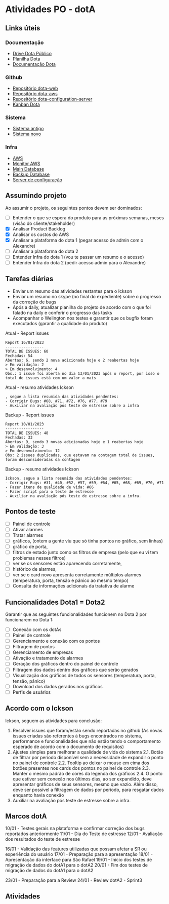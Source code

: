 # Atividades PO - dotA

## Links úteis

### Documentação

- [Drive Dota Público](https://drive.google.com/drive/folders/1El3wD3XIZfDskHNhqsmA-em18fU2ERw-)
- [Planilha Dota](https://docs.google.com/spreadsheets/d/1vYYiKfqUQ9IWmB7hvXE9hFXUomil17JVDZPd0AwVaeI/edit#gid=1690275737)
- [Documentação Dota](https://docs.google.com/document/d/1Nxw7SmU_juwZ-bb-b6BexMMARycb0FtNFS4UaKzPIWA/edit#heading=h.rhj9rwtufcy)

### Github

- [Repositório dota-web](https://github.com/lab-de-sistema-integraveis-tecnologico/dota-web)
- [Repositório dota-aws](https://github.com/lab-de-sistema-integraveis-tecnologico/dota-aws)
- [Repositório dota-configuration-server](https://github.com/lab-de-sistema-integraveis-tecnologico/dota-configuration-server)
- [Kanban Dota](https://github.com/orgs/lab-de-sistema-integraveis-tecnologico/projects/7)

### Sistema

- [Sistema antigo](https://sr.dota-iot.com.br/)
- [Sistema novo](https://dota-mobile.lsitec.org.br/)

### Infra

- [AWS](https://sa-east-1.console.aws.amazon.com/console/home?region=sa-east-1#)
- [Monitor AWS](https://sa-east-1.console.aws.amazon.com/cloudwatch/home?region=sa-east-1#dashboards:name=Monitora_Server_EC2)
- [Main Database](http://dota-mysql.mobile.lsitec.intranet/phpmyadmin/index.php)
- [Backup Database](https://dotabkp-mysql.mobile.lsitec.intranet/phpmyadmin/index.php)
- [Server de configuração](http://10.0.160.47:18083/#/login?to=/dashboard/overview)

## Assumindo projeto

Ao assumir o projeto, os seguintes pontos devem ser dominados:

- [ ] Entender o que se espera do produto para as próximas semanas, meses (visão do cliente/stakeholder)
- [x] Analisar Product Backlog
- [x] Analisar os custos do AWS
- [x] Analisar a plataforma do dota 1 (pegar acesso de admin com o Alexandre)
- [ ] Analisar a plataforma do dota 2
- [ ] Entender Infra do dota 1 (vou te passar um resumo e o acesso)
- [ ] Entender Infra do dota 2 (pedir acesso admin para o Alexandre)

## Tarefas diárias

- Enviar um resumo das atividades restantes para o Ickson
- Enviar um resumo no skype (no final do expediente) sobre o progresso da correção de bugs
- Após a daily, atualizar planilha do projeto de acordo com o que foi falado na daily e conferir o progresso das tasks
- Acompanhar o Welington nos testes e garantir que os bugfix foram executados (garantir a qualidade do produto)

Atual - Report issues

```
Report 16/01/2023
-----------------
TOTAL DE ISSUES: 60
Fechadas: 54
Abertas: 6, sendo 2 nova adicionada hoje e 2 reabertas hoje
> Em validação: 2
> Em desenvolvimento: 4
Obs.: 1 issue foi aberta no dia 13/01/2023 após o report, por isso o total de issues está com um valor a mais
```

Atual - resumo atividades Ickson

```
, segue a lista resumida das atividades pendentes:
- Corrigir Bugs: #68, #71, #72, #76, #77, #79
- Auxiliar na avaliação pós teste de estresse sobre a infra
```

Backup - Report issues

```
Report 10/01/2023
-----------------
TOTAL DE ISSUES: 48
Fechadas: 33
Abertas: 9, sendo 3 novas adicionadas hoje e 1 reabertas hoje
> Em validação: 3
> Em desenvolvimento: 12
Obs: 2 issues duplicadas, que estavam na contagem total de issues, foram desconsideradas da contagem
```

Backup - resumo atividades Ickson

```
Ickson, segue a lista resumida das atividades pendentes:
- Corrigir Bugs: #31, #40, #52, #57, #59, #64, #65, #68, #69, #70, #71
- Fazer itens de qualidade de vida: #66
- Fazer script para o teste de estresse
- Auxiliar na avaliação pós teste de estresse sobre a infra.
```



## Pontos de teste

- [ ] Painel de controle
- [ ] Ativar alarmes
- [ ] Tratar alarmes
- [ ] gráficos, (ontem a gente viu que só tinha pontos no gráfico, sem linhas)
- [ ] gráfico de porta,
- [ ] filtros de estado junto como os filtros de empresa (pelo que eu vi tem problemas nesses filtros)
- [ ] ver se os sensores estão aparecendo corretamente,
- [ ] histórico de alarmes,
- [ ] ver se o card novo apresenta corretamente múltiplos alarmes (temperatura, porta, tensão e pânico ao mesmo tempo)
- [ ] Consulta de informações adicionais da tratativa de alarme

## Funcionalidades Dota1 = Dota2

Garantir que as seguintes funcionalidades funcionem no Dota 2 por funcionarem no Dota 1:

- [ ] Conexão com os dotAs
- [ ] Painel de controle
- [ ] Gerenciamento e conexão com os pontos
- [ ] Filtragem de pontos
- [ ] Gerenciamento de empresas
- [ ] Ativação e tratamento de alarmes
- [ ] Geração dos gráficos dentro do painel de controle
- [ ] Filtragem dos dados dentro dos gráficos que serão gerados
- [ ] Visualização dos gráficos de todos os sensores (temperatura, porta, tensão, pânico)
- [ ] Download dos dados gerados nos gráficos
- [ ] Perfis de usuários

## Acordo com o Ickson

Ickson, seguem as atividades para conclusão:
1. Resolver issues que foram/estão sendo reportadas no github (As novas issues criadas são referentes à bugs encontrados no sistema, performance e funcionalidades que não estão tendo o comportamento esperado de acordo com o documento de requisitos)
2. Ajustes simples para melhorar a qualidade de vida do sistema
	2.1. Botão de filtrar por período disponível sem a necessidade de expandir o ponto no painel de controle
	2.2. Tooltip ao deixar o mouse em cima dos botões presentes nos cards dos pontos no painel de controle
	2.3. Manter o mesmo padrão de cores da legenda dos gráficos
	2.4. O ponto que estiver sem conexão nos últimos dias, ao ser expandido, deve apresentar gráficos de seus sensores, mesmo que vazio. Além disso, deve ser possível a filtragem de dados por período, para resgatar dados enquanto havia conexão
3. Auxiliar na avaliação pós teste de estresse sobre a infra.

## Marcos dotA

10/01 - Testes gerais na plataforma e confirmar correção dos bugs reportados anteriormente
11/01 - Dia do Teste de estresse
12/01 - Avaliação dos resultados do teste de estresse

16/01 - Validação das features utilizadas que possam afetar a SR ou experiência do usuário
17/01 - Preparação para a apresentação
18/01 - Apresentação da interface para São Rafael
19/01 - Início dos testes de migração de dados do dotA1 para o dotA2
20/01 - Fim dos testes de migração de dados do dotA1 para o dotA2

23/01 - Preparação para a Review
24/01 - Review dotA2 - Sprint3

## Atividades


<!--stackedit_data:
eyJoaXN0b3J5IjpbNDIzODUyNzgsMTM4OTEwNzI1MiwxNzU5Nz
g5ODc4LC0xMjg4NDc1MjUzLDg4NzUyNjE4OCwtNDc3Mzc0MTYw
LC00MTQ1OTU1MDgsMTgzNTk4OTc5OSwtMTgzMzU2NzU1MywtMj
A4NTYzODI5OCwtMTI5NTAyODI5NywxMTYzMTE3NjA1LDE5Nzkw
OTQwMDAsMTgwODcyMTQyNCwtMTI4MTIzMDg3NCwxNzE3NDIwMj
EsNTIzODg3Nzk0LDE0OTE1MDU1NjUsLTIwNDM0MTAzNzMsMzU2
NjM3NjMxXX0=
-->